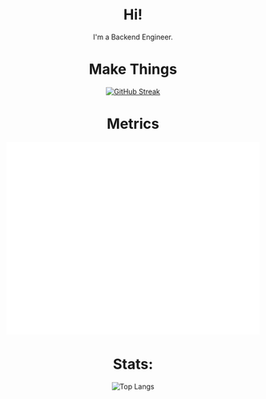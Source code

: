 <div align="center">
<h1>Hi!</h1>
<p>I'm a Backend Engineer.</p>
  
# Make Things
  
[![GitHub Streak](https://github-readme-streak-stats.herokuapp.com?user=uzimasam&theme=tokyonight&date_format=j%20M%5B%20Y%5D&stroke=DD50B5&fire=DD2727&currStreakNum=2DDD76)](https://git.io/streak-stats)

# Metrics
![Metrics](/github-metrics.svg)


# Stats:
![Top Langs](https://github-readme-stats.vercel.app/api/wakatime?username=uzimasam\&layout=compact)
